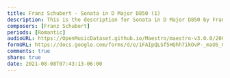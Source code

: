 ```yaml
---
title: Franz Schubert - Sonata in D Major D850 (1)
description: This is the description for Sonata in D Major D850 by Franz Schubert
composers: [Franz Schubert]
periods: [Romantic]
audioURL: https://OpenMusicDataset.github.io/Maestro/maestro-v3.0.0/2004/MIDI-Unprocessed_XP_15_R2_2004_01_ORIG_MID--AUDIO_15_R2_2004_01_Track01_wav.midi
formURL: https://docs.google.com/forms/d/e/1FAIpQLSf5HQhh7ikOvP-_maUS_OY-ZQMYVA-6Jqtm0yp3rnMnMuwlZQ/viewform
comments: true
share: true
date: 2021-08-08T07:43:13-06:00
---
```

